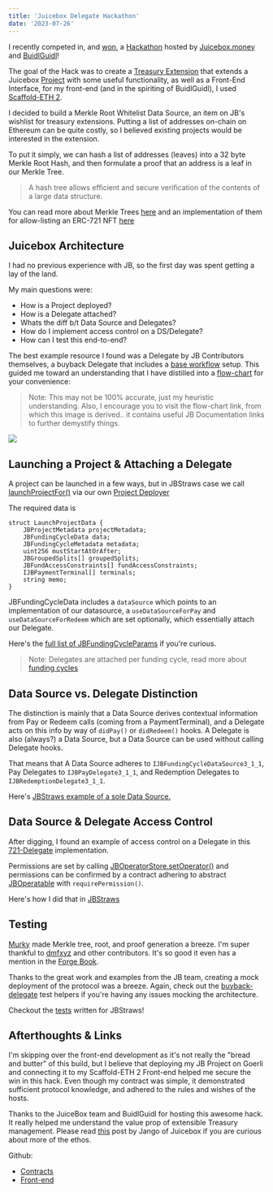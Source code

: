 ```yaml
---
title: 'Juicebox Delegate Hackathon'
date: '2023-07-26'
---
```


I recently competed in, and [won](https://snapshot.org/#/filipv.eth/proposal/0xcecf8f9a92cea21c55d7cdde739b1b48101b75b24f8edb945feb0cd7aad7f9c2), a [Hackathon](https://docs.juicebox.money/delegate-hackathon/) hosted by [Juicebox.money](https://juicebox.money/) and [BuidlGuidl](https://buidlguidl.com/)!

The goal of the Hack was to create a [Treasury Extension](https://docs.juicebox.money/dev/build/treasury-extensions/) that extends a Juicebox [Project](https://docs.juicebox.money/dev/learn/glossary/project/) with some useful functionality, as well as a Front-End Interface, for my front-end (and in the spiriting of BuidlGuidl), I used [Scaffold-ETH 2](https://github.com/scaffold-eth/scaffold-eth-2).

I decided to build a Merkle Root Whitelist Data Source, an item on JB's wishlist for treasury extensions. Putting a list of addresses on-chain on Ethereum can be quite costly, so I believed existing projects would be interested in the extension.

To put it simply, we can hash a list of addresses (leaves) into a 32 byte Merkle Root Hash, and then formulate a proof that an address is a leaf in our Merkle Tree.

>A hash tree allows efficient and secure verification of the contents of a large data structure.

You can read more about Merkle Trees [here](https://en.wikipedia.org/wiki/Merkle_tree) and an implementation of them for allow-listing an ERC-721 NFT [here](https://medium.com/@ItsCuzzo/using-merkle-trees-for-nft-whitelists-523b58ada3f9)

## Juicebox Architecture

I had no previous experience with JB, so the first day was spent getting a lay of the land.

My main questions were:

- How is a Project deployed?
- How is a Delegate attached?
- Whats the diff b/t Data Source and Delegates?
- How do I implement access control on a DS/Delegate?
- How can I test this end-to-end?

The best example resource I found was a Delegate by JB Contributors themselves, a buyback Delegate that includes a [base workflow](https://github.com/jbx-protocol/juice-buyback/blob/main/contracts/test/helpers/TestBaseWorkflowV3.sol) setup. This guided me toward an understanding that I have distilled into a [flow-chart](https://excalidraw.com/#json=URlBFuN_V5yyBOYf0SEx1,Q9O4xeEl4qtfSGMOJ0FSoA) for your convenience:

>Note: This may not be 100% accurate, just my heuristic understanding. Also, I encourage you to visit the flow-chart link, from which this image is derived.. it contains useful JB Documentation links to further demystify things.

![](https://raw.githubusercontent.com/simplemachine92/blog/main/public/images/jbactions2.png)

## Launching a Project & Attaching a Delegate

A project can be launched in a few ways, but in JBStraws case we call [launchProjectFor()](https://docs.juicebox.money/dev/api/contracts/or-controllers/jbcontroller3_1/#launchprojectfor) via our own [Project Deployer](https://github.com/simplemachine92/JBStraws-Contracts/blob/merkle/src/JBStrawsProjectDeployer.sol)

The required data is 

```
struct LaunchProjectData {
    JBProjectMetadata projectMetadata;
    JBFundingCycleData data;
    JBFundingCycleMetadata metadata;
    uint256 mustStartAtOrAfter;
    JBGroupedSplits[] groupedSplits;
    JBFundAccessConstraints[] fundAccessConstraints;
    IJBPaymentTerminal[] terminals;
    string memo;
}
```

JBFundingCycleData includes a ```dataSource``` which points to an implementation of our datasource, a ```useDataSourceForPay``` and ```useDataSourceForRedeem``` which are set optionally, which essentially attach our Delegate.

Here's the [full list of JBFundingCycleParams](https://docs.juicebox.money/dev/api/data-structures/jbfundingcyclemetadata/#definition) if you're curious.

>Note: Delegates are attached per funding cycle, read more about [funding cycles](https://docs.juicebox.money/dev/learn/glossary/funding-cycle/)

## Data Source vs. Delegate Distinction

The distinction is mainly that a Data Source derives contextual information from Pay or Redeem calls (coming from a PaymentTerminal), and a Delegate acts on this info by way of ```didPay()``` or ```didRedeem()``` hooks. A Delegate is also (always?) a Data Source, but a Data Source can be used without calling Delegate hooks.

That means that A Data Source adheres to ```IJBFundingCycleDataSource3_1_1```, Pay Delegates to ```IJBPayDelegate3_1_1```, and Redemption Delegates to ```IJBRedemptionDelegate3_1_1```.

Here's [JBStraws example of a sole Data Source.](https://github.com/simplemachine92/JBStraws-Contracts/blob/merkle/src/JBStraws.sol)

## Data Source & Delegate Access Control
After digging, I found an example of access control on a Delegate in this [721-Delegate](https://github.com/jbx-protocol/juice-721-delegate/blob/42d3a6d91f96ac82ae443fb9b5a22dd1ff8d398e/contracts/JBTiered721Delegate.sol#L251) implementation.

Permissions are set by calling [JBOperatorStore.setOperator()](https://docs.juicebox.money/dev/api/contracts/jboperatorstore/#write) and permissions can be confirmed by a contract adhering to abstract [JBOperatable](https://docs.juicebox.money/dev/api/contracts/or-abstract/jboperatable/) with ```requirePermission()```.

Here's how I did that in [JBStraws](https://github.com/simplemachine92/JBStraws-Contracts/blob/8a35fa9c52132c6d6d6724b3b9becde551339a1d/src/JBStraws.sol#L145)

## Testing

[Murky](https://github.com/dmfxyz/murky) made Merkle tree, root, and proof generation a breeze. I'm super thankful to [dmfxyz](https://github.com/dmfxyz) and other contributors. It's so good it even has a mention in the [Forge Book](https://book.getfoundry.sh/forge/differential-ffi-testing?highlight=merkle#example-differential-testing-merkle-tree-implementations).

Thanks to the great work and examples from the JB team, creating a mock deployment of the protocol was a breeze. Again, check out the [buyback-delegate](https://github.com/jbx-protocol/juice-buyback) test helpers if you're having any issues mocking the architecture.

Checkout the [tests](https://github.com/simplemachine92/JBStraws-Contracts/blob/merkle/test/Integrations.t.sol) written for JBStraws!

## Afterthoughts & Links

I'm skipping over the front-end development as it's not really the "bread and butter" of this build, but I believe that deploying my JB Project on Goerli and connecting it to my Scaffold-ETH 2 Front-end helped me secure the win in this hack. Even though my contract was simple, it demonstrated sufficient protocol knowledge, and adhered to the rules and wishes of the hosts. 

Thanks to the JuiceBox team and BuidlGuidl for hosting this awesome hack. It really helped me understand the value prop of extensible Treasury management. Please read [this](https://jango.eth.limo/9E01E72C-6028-48B7-AD04-F25393307132/) post by Jango of Juicebox if you are curious about more of the ethos.

Github:
- [Contracts](https://github.com/simplemachine92/JBStraws-Contracts)
- [Front-end](https://github.com/simplemachine92/JBStraws-Interface)